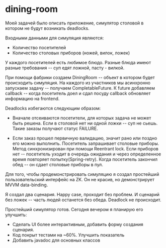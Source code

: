 # dining-room
Моей задачей было описать приложение, симулятор столовой в котором не будут возникать deadlocks.

Входными данными для симуляция являются:
- Количество посетителей
- Количество столовых приборов (ножей, вилок, ложек)

У каждого посетителей есть любимое блюдо. Разные блюда имеют разные требования -- суп едят ложной, пасту - вилкой.

При помощи фабрики создаем DiningRoom -- объект в котором будет происходить симуляция.
На каждого из участников мы асинхронно запускаем задачу -- получаем CompletableFuture.
К future добавляем callback -- когда посетитель доел и сдал посуду callback обновляет информацию на frontend.

Deadlocks избегаются следующим образом:
- Вначале отсеиваются посетители, для которых задача не может быть решена.
Если в столовой нет ни одной ложки -- суп не сьешь. Такие заказы получают статус FAILURE.

- Если заказ прошел первичную валидацию, значит рано или поздно его можно выполнить.
Посетитель запрашивает столовые приборы. Метод синхронизирован при помощи Reentrant lock.
Если приборов нет -- посетитель уходит в очередь ожидания и через определенное время повторяет попытку(Spring-retry).
Когда посетитель закончил обед -- он сдает столовые приборы в пул.

Для того, чтобы продемонстрировать симуляцию я создал простейший пользовательский интерфейс на ZK.
Он не красив, но демонстрирует MVVM data-binding.

Я создал два сценария. Happy case, проходит без проблем. И сценарий без ложек -- часть людей останется без обеда. Deadlock не происходит.

Простейший симулятор готов. Сегодня вечером я планирую его улучшить:
- Сделать UI более интерактивным, добавить форму создания сценария.
- Код покрыт тестами на ~60%. Улучшить показатель
- Добавить javadoc для основных классов
